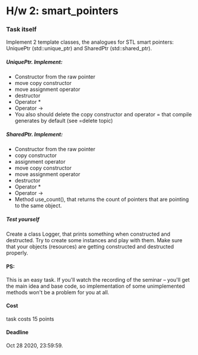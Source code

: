 # H/w 2: smart_pointers

### Task itself
Implement 2 template classes, the analogues for STL smart pointers: UniquePtr (std::unique_ptr) and SharedPtr (std::shared_ptr).

##### UniquePtr. Implement:
+ Constructor from the raw pointer
+ move copy constructor
+ move assignment operator
+ destructor
+ Operator *
+ Operator ->
+ You also should delete the copy constructor and operator = that compile generates by default (see =delete topic)

##### SharedPtr. Implement:
+ Constructor from the raw pointer
+ copy constructor
+ assignment operator
+ move copy constructor
+ move assignment operator
+ destructor
+ Operator *
+ Operator ->
+ Method use_count(), that returns the count of pointers that are pointing to the same object.


##### Test yourself
Create a class Logger, that prints something when constructed and destructed. Try to create some instances and play with them. Make sure that your objects (resources) are getting constructed and destructed properly.

#### PS:
This is an easy task. If you'll watch the recording of the seminar – you'll get the main idea and base code, so implementation of some unimplemented methods won't be a problem for you at all.

#### Cost
task costs 15 points

#### Deadline
Oct 28 2020, 23:59:59.
